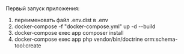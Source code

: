# 
 
 Первый запуск приложения:
1) переименовать файл .env.dist в .env
1) docker-compose -f "docker-compose.yml" up -d --build
2) docker-compose exec app composer install
3) docker-compose exec app php vendor/bin/doctrine orm:schema-tool:create